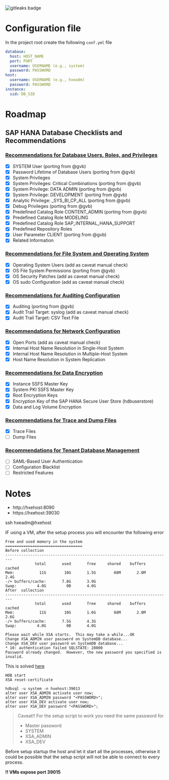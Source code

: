<img alt="gitleaks badge" src="https://img.shields.io/badge/protected%20by-gitleaks-blue">

# Configuration file

In the project root create the following `conf.yml` file

```yml
database:
  host: HOST_NAME
  port: PORT
  username: USERNAME (e.g., system)
  password: PASSWORD
host:
  username: USERNAME (e.g., hxeadm)
  password: PASSWORD
instance:
  sid: DB_SID
```


# Roadmap

## SAP HANA Database Checklists and Recommendations

### [Recommendations for Database Users, Roles, and Privileges](https://help.sap.com/docs/SAP_HANA_PLATFORM/742945a940f240f4a2a0e39f93d3e2d4/45955420940c4e80a1379bc7270cead6.html?version=2.0.05&locale=en-US#password-lifetime-of-database-users)
- [x] SYSTEM User (porting from @gvb)
- [x] Password Lifetime of Database Users (porting from @gvb)
- [x] System Privileges
- [x] System Privileges: Critical Combinations (porting from @gvb)
- [x] System Privilege: DATA ADMIN (porting from @gvb)
- [x] System Privilege: DEVELOPMENT (porting from @gvb)
- [x] Analytic Privilege: _SYS_BI_CP_ALL (porting from @gvb)
- [x] Debug Privileges (porting from @gvb)
- [x] Predefined Catalog Role CONTENT_ADMIN (porting from @gvb)
- [x] Predefined Catalog Role MODELING
- [x] Predefined Catalog Role SAP_INTERNAL_HANA_SUPPORT
- [x] Predefined Repository Roles
- [x] User Parameter CLIENT (porting from @gvb)
- [x] Related Information

### [Recommendations for File System and Operating System](https://help.sap.com/docs/SAP_HANA_PLATFORM/742945a940f240f4a2a0e39f93d3e2d4/1bea52d12332472cb4a7658300241ce8.html)
- [x] Operating System Users (add as caveat manual check)
- [x] OS File System Permissions (porting from @gvb)
- [x] OS Security Patches (add as caveat manual check)
- [x] OS sudo Configuration (add as caveat manual check)

### [Recommendations for Auditing Configuration](https://help.sap.com/docs/SAP_HANA_PLATFORM/742945a940f240f4a2a0e39f93d3e2d4/5c34ecd355e44aa9af3b3e6de4bbf5c1.html)
- [x] Auditing (porting from @gvb)
- [x] Audit Trail Target: syslog (add as caveat manual check)
- [x] Audit Trail Target: CSV Text File

### [Recommendations for Network Configuration](https://help.sap.com/docs/SAP_HANA_COCKPIT/afa922439b204e9caf22c78b6b69e4f2/eccef06eabe545e68d5019bcb6d8e342.html?locale=en-US&version=2.12.0.0)
- [x] Open Ports (add as caveat manual check)
- [x] Internal Host Name Resolution in Single-Host System
- [x] Internal Host Name Resolution in Multiple-Host System
- [x] Host Name Resolution in System Replication

### [Recommendations for Data Encryption](https://help.sap.com/docs/SAP_HANA_COCKPIT/afa922439b204e9caf22c78b6b69e4f2/904911eb0fe54124b10dfaeadb5337ce.html?locale=en-US&version=2.12.0.0)
- [x] Instance SSFS Master Key
- [x] System PKI SSFS Master Key
- [x] Root Encryption Keys
- [x] Encryption Key of the SAP HANA Secure User Store (hdbuserstore)
- [x] Data and Log Volume Encryption

### [Recommendations for Trace and Dump Files](https://help.sap.com/docs/SAP_HANA_COCKPIT/afa922439b204e9caf22c78b6b69e4f2/9630172f36564ee5ba26c13c054a35e1.html?locale=en-US&version=2.12.0.0)
- [x] Trace Files
- [ ] Dump Files

### [Recommendations for Tenant Database Management](https://help.sap.com/docs/SAP_HANA_COCKPIT/afa922439b204e9caf22c78b6b69e4f2/a6e033bd909948d5b12caeb2ceba20d4.html?locale=en-US&version=2.12.0.0)
- [ ] SAML-Based User Authentication
- [ ] Configuration Blacklist
- [ ] Restricted Features

# Notes

* http://hxehost:8090
* https://hxehost:39030

ssh hxeadm@hxehost

IF using a VM, after the setup process you will encounter the following error

```
Free and used memory in the system
==================================
Before collection
-------------------------------------------------------------------------
             total       used       free     shared    buffers     cached
Mem:           11G        10G       1.5G        68M       2.0M       2.4G
-/+ buffers/cache:       7.8G       3.9G
Swap:         4.0G         0B       4.0G
After  collection
-------------------------------------------------------------------------
             total       used       free     shared    buffers     cached
Mem:           11G        10G       1.6G        68M       2.0M       2.6G
-/+ buffers/cache:       7.5G       4.3G
Swap:         4.0G         0B       4.0G

Please wait while XSA starts.  This may take a while...OK
Change XSA_ADMIN user password on SystemDB database...
Change XSA_DEV user password on SystemDB database...
* 10: authentication failed SQLSTATE: 28000
Password already changed.  However, the new password you specified is invalid.
```

This is solved [here](https://community.sap.com/t5/technology-q-a/hana-express-edition-28000-password-already-changed/qaq-p/12321995#answer-13321675)

```
HDB start
XSA reset-certificate
 
hdbsql -u system -n hxehost:39013
alter user XSA_ADMIN activate user now;
alter user XSA_ADMIN password "<PASSWORD>";
alter user XSA_DEV activate user now; 
alter user XSA_DEV password "<PASSWORD>"; 
```

> Caveat!!
> For the setup script to work you need the same password for
> * Master password 
> * SYSTEM 
> * XSA_ADMIN
> * XSA_DEV

Before setup startup the host and let it start all the processes, otherwise it could be possible that the setup script will not be able to connect to every process.

**!! VMs expose port 39015**